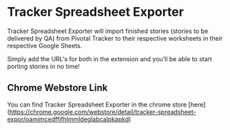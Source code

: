 # Tracker Spreadsheet Exporter

Tracker Spreadsheet Exporter will import finished stories (stories to be delivered by QA) from Pivotal Tracker to their respective worksheets in their respective Google Sheets. 

Simply add the URL's for both in the extension and you'll be able to start porting stories in no time!

## Chrome Webstore Link

You can find Tracker Spreadsheet Exporter in the chrome store [here] (https://chrome.google.com/webstore/detail/tracker-spreadsheet-expor/oamimcedffjfhlmmldeglabcalpkapkd)
